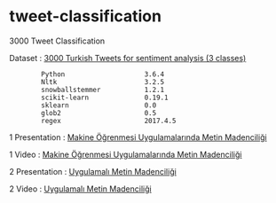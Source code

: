 # tweet-classification

3000 Tweet Classification

Dataset : [3000 Turkish Tweets for sentiment analysis (3 classes)](http://www.kemik.yildiz.edu.tr/?id=28)


            Python                    3.6.4
            Nltk                      3.2.5
            snowballstemmer           1.2.1
            scikit-learn              0.19.1
            sklearn                   0.0
            glob2                     0.5
            regex                     2017.4.5 

1 Presentation : [Makine Öğrenmesi Uygulamalarında Metin Madenciliği](https://github.com/ibrahimcelenli/tweet-classification/blob/master/Makine%20%C3%96%C4%9Frenmesi%20Uygulamalar%C4%B1nda%20Metin%20Madencili%C4%9Fi.pdf)

1 Video        : [Makine Öğrenmesi Uygulamalarında Metin Madenciliği](https://www.youtube.com/watch?v=uFZYi8khtCo&ab_channel=DevnotTV)

2 Presentation : [Uygulamalı Metin Madenciliği](https://github.com/ibrahimcelenli/tweet-classification/blob/master/Uygulamal%C4%B1%20Metin%20Madencili%C4%9Fi.pdf)

2 Video        : [Uygulamalı Metin Madenciliği](https://www.youtube.com/watch?v=1G4RQqGiBCg&#t=121m9s)

